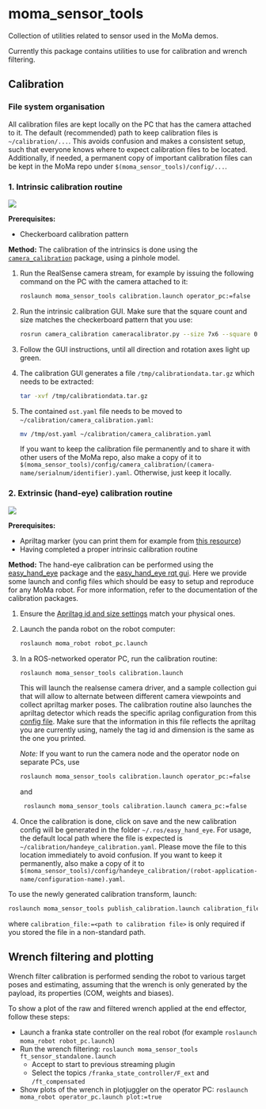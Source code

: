 # moma_sensor_tools

Collection of utilities related to sensor used in the MoMa demos.


Currently this package contains utilities to use for calibration and wrench filtering.

## Calibration

### File system organisation

All calibration files are kept locally on the PC that has the camera attached to it. The default (recommended) path to keep calibration files is `~/calibration/...`. This avoids confusion and makes a consistent setup, such that everyone knows where to expect calibration files to be located. Additionally, if needed, a permanent copy of important calibration files can be kept in the MoMa repo under `$(moma_sensor_tools)/config/...`.

### 1. Intrinsic calibration routine

![](https://i.ytimg.com/vi/yAYqt3RpT6c/maxresdefault.jpg)

**Prerequisites:**
- Checkerboard calibration pattern

**Method:**
The calibration of the intrinsics is done using the [`camera_calibration`](http://wiki.ros.org/camera_calibration) package, using a pinhole model.

1. Run the RealSense camera stream, for example by issuing the following command on the PC with the camera attached to it:
   ```bash
   roslaunch moma_sensor_tools calibration.launch operator_pc:=false
   ```
2. Run the intrinsic calibration GUI. Make sure that the square count and size matches the checkerboard pattern that you use:
   ```bash
   rosrun camera_calibration cameracalibrator.py --size 7x6 --square 0.07 image:=/hand_eye/color/image_raw camera:=/hand_eye/color --no-service-check
   ```
3. Follow the GUI instructions, until all direction and rotation axes light up green.
4. The calibration GUI generates a file `/tmp/calibrationdata.tar.gz` which needs to be extracted:
   ```bash
   tar -xvf /tmp/calibrationdata.tar.gz
   ```

5. The contained `ost.yaml` file needs to be moved to `~/calibration/camera_calibration.yaml`:
   ```bash
   mv /tmp/ost.yaml ~/calibration/camera_calibration.yaml
   ```
   If you want to keep the calibration file permanently and to share it with other users of the MoMa repo, also make a copy of it to `$(moma_sensor_tools)/config/camera_calibration/(camera-name/serialnum/identifier).yaml`. Otherwise, just keep it locally.

### 2. Extrinsic (hand-eye) calibration routine

![](https://github.com/IFL-CAMP/easy_handeye/raw/master/docs/img/eye_on_hand_aruco_pic.png)

**Prerequisites:**
- Apriltag marker (you can print them for example from [this resource](resources/apriltags_36h11_1-50.pdf))
- Having completed a proper intrinsic calibration routine

**Method:**
The hand-eye calibration can be performed using the [easy_hand_eye](https://github.com/IFL-CAMP/easy_handeye) package and the [easy_hand_eye rqt gui](https://github.com/IFL-CAMP/easy_handeye/tree/master/rqt_easy_handeye). Here we provide some launch and config files which should be easy to setup and reproduce for any MoMa robot. For more information, refer to the documentation of the calibration packages.  

1. Ensure the [Apriltag id and size settings](config/handeye_calibration/apriltags.yaml) match your physical ones.
2. Launch the panda robot on the robot computer:
    ```bash
    roslaunch moma_robot robot_pc.launch
    ```
3. In a ROS-networked operator PC, run the calibration routine:
    ```bash
    roslaunch moma_sensor_tools calibration.launch 
    ```
    This will launch the realsense camera driver, and a sample collection gui that will allow to alternate between different camera viewpoints and collect apriltag marker poses. The calibration routine also launches the apriltag detector which reads the specific aprilag configuration from this [config file](config/handeye_calibration/apriltags.yaml). Make sure that the information in this file reflects the apriltag you are currently using, namely the tag id and dimension is the same as the one you printed.

    *Note:* If you want to run the camera node and the operator node on separate PCs, use
    ```bash
    roslaunch moma_sensor_tools calibration.launch operator_pc:=false
    ```
   and
   ```bash
    roslaunch moma_sensor_tools calibration.launch camera_pc:=false
    ```
4. Once the calibration is done, click on save and the new calibration config will be generated in the folder `~/.ros/easy_hand_eye`. For usage, the default local path where the file is expected is `~/calibration/handeye_calibration.yaml`. Please move the file to this location immediately to avoid confusion. If you want to keep it permanently, also make a copy of it to `$(moma_sensor_tools)/config/handeye_calibration/(robot-application-name/configuration-name).yaml`.

To use the newly generated calibration transform, launch:
```bash
roslaunch moma_sensor_tools publish_calibration.launch calibration_file:=<path to calibration file>
```

where `calibration_file:=<path to calibration file>` is only required if you stored the file in a non-standard path.


## Wrench filtering and plotting

Wrench filter calibration is performed sending the robot to various target poses and estimating, assuming that the wrench is only generated by the payload, its properties (COM, weights and biases).

To show a plot of the raw and filtered wrench applied at the end effector, follow these steps:
- Launch a franka state controller on the real robot (for example `roslaunch moma_robot robot_pc.launch`)
- Run the wrench filtering: `roslaunch moma_sensor_tools ft_sensor_standalone.launch`
  - Accept to start to previous streaming plugin
  - Select the topics `/franka_state_controller/F_ext` and `/ft_compensated`
- Show plots of the wrench in plotjuggler on the operator PC: `roslaunch moma_robot operator_pc.launch plot:=true`